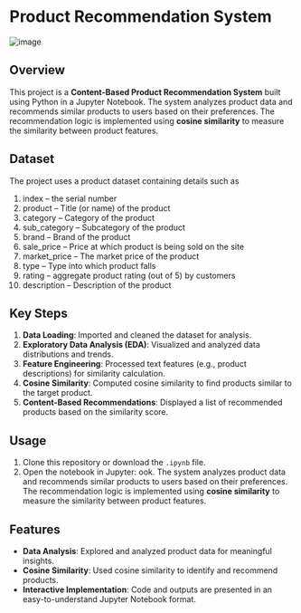 # Product Recommendation System
![image](https://github.com/user-attachments/assets/3648bf7f-ae33-464c-ab22-eb7e00914ab2)


## Overview
This project is a **Content-Based Product Recommendation System** built using Python in a Jupyter Notebook. The system analyzes product data and recommends similar products to users based on their preferences. The recommendation logic is implemented using **cosine similarity** to measure the similarity between product features.

## Dataset
The project uses a product dataset containing details such as 
1. index – the serial number
2. product – Title (or name) of the product
3. category – Category of the product
4. sub_category – Subcategory of the product
5. brand – Brand of the product
6. sale_price – Price at which product is being sold on the site
7. market_price – The market price of the product
8. type – Type into which product falls
9. rating – aggregate product rating (out of 5) by customers
10. description – Description of the product

## Key Steps
1. **Data Loading**: Imported and cleaned the dataset for analysis.
2. **Exploratory Data Analysis (EDA)**: Visualized and analyzed data distributions and trends.
3. **Feature Engineering**: Processed text features (e.g., product descriptions) for similarity calculation.
4. **Cosine Similarity**: Computed cosine similarity to find products similar to the target product.
5. **Content-Based Recommendations**: Displayed a list of recommended products based on the similarity score.

## Usage
1. Clone this repository or download the `.ipynb` file.
2. Open the notebook in Jupyter:
ook. The system analyzes product data and recommends similar products to users based on their preferences. The recommendation logic is implemented using **cosine similarity** to measure the similarity between product features.

## Features
- **Data Analysis**: Explored and analyzed product data for meaningful insights.
- **Cosine Similarity**: Used cosine similarity to identify and recommend products.
- **Interactive Implementation**: Code and outputs are presented in an easy-to-understand Jupyter Notebook format.


